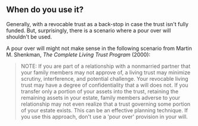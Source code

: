 <!-- 
started: 2024-03-20  
-->

## When do you use it? 

Generally, with a revocable trust as a back-stop in case the trust isn't fully funded. But, surprisingly, there is a scenario where a pour over will shouldn't be used.




A pour over will might not make sense in the following scenario from Martin M. Shenkman, *The Complete Living Trust Program* (2000): 

> NOTE: If you are part of a relationship with a nonmarried partner that your family members may not approve of, a living trust may minimize scrutiny, interference, and potential challenge. Your revocable living trust may have a degree of confidentiality that a will does not. If you transfer only a portion of your assets into the trust, retaining the remaining assets in your estate, family members adverse to your relationship may not even realize that a trust governing some portion of your estate exists. This can be an effective planning technique. If you use this approach, don't use a 'pour over' provision in your will.


<!-- 

https://communities.nysba.org/discussion/pour-over-will-terms#bm92092dd1-3ab0-4cf9-9c2b-15be1d0c56cb  
Mar 21, 2024 10:22 AM
Joanne Fanizza  

> That would make sense, but in Florida, if you die with a trust, you are obligated to file a Notice of Trust with the probate clerk, to give notice to the world of the existence of those assets in case creditors  are not paid from non-trust assets.
> 
> Joanne Fanizza, Attorney at Law

--> 